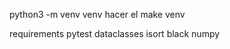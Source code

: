 python3 -m venv venv
hacer el make venv

requirements 
    pytest
    dataclasses
    isort
    black
    numpy
